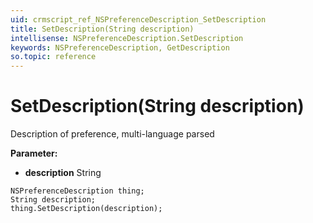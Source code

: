 ```yaml
---
uid: crmscript_ref_NSPreferenceDescription_SetDescription
title: SetDescription(String description)
intellisense: NSPreferenceDescription.SetDescription
keywords: NSPreferenceDescription, GetDescription
so.topic: reference
---
```


# SetDescription(String description)

Description of preference, multi-language parsed

**Parameter:** 
 - **description** String

```crmscript
NSPreferenceDescription thing;
String description;
thing.SetDescription(description);
```

